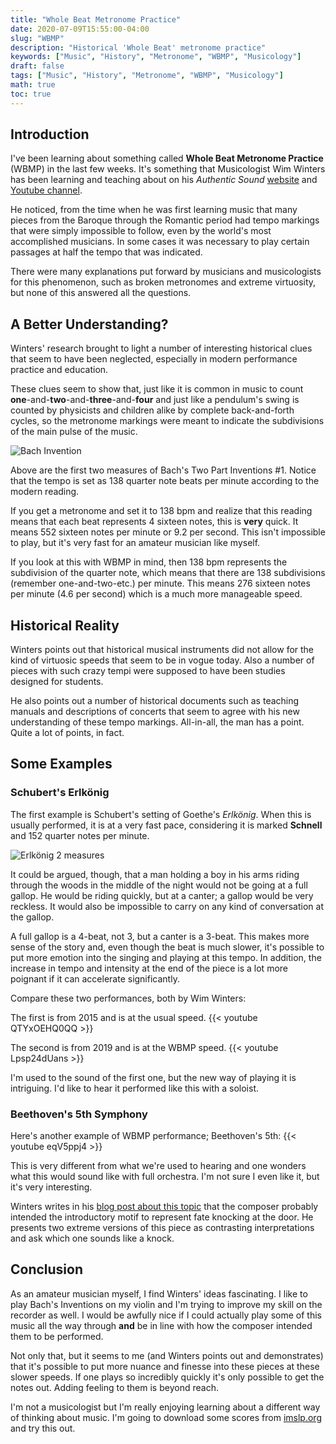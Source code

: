 ```yaml
---
title: "Whole Beat Metronome Practice"
date: 2020-07-09T15:55:00-04:00
slug: "WBMP"
description: "Historical 'Whole Beat' metronome practice"
keywords: ["Music", "History", "Metronome", "WBMP", "Musicology"]
draft: false
tags: ["Music", "History", "Metronome", "WBMP", "Musicology"]
math: true
toc: true
---
```


## Introduction

I've been learning about something called **Whole Beat Metronome Practice** (WBMP) in the last few weeks. It's something that Musicologist Wim Winters has been learning and teaching about on his *Authentic Sound* [website](https://www.authenticsound.org) and [Youtube channel](https://www.youtube.com/c/AuthenticSound).

He noticed, from the time when he was first learning music that many pieces from the Baroque through the Romantic period had tempo markings that were simply impossible to follow, even by the world's most accomplished musicians. In some cases it was necessary to play certain passages at half the tempo that was indicated.

There were many explanations put forward by musicians and musicologists for this phenomenon, such as broken metronomes and extreme virtuosity, but none of this answered all the questions.

## A Better Understanding?

Winters' research brought to light a number of interesting historical clues that seem to have been neglected, especially in modern performance practice and education.

These clues seem to show that, just like it is common in music to count **one**-and-**two**-and-**three**-and-**four** and just like a pendulum's swing is counted by physicists and children alike by complete back-and-forth cycles, so the metronome markings were meant to indicate the subdivisions of the main pulse of the music.

![Bach Invention](/images/BachInventions-1stTwoMeasures.png "Look at the Tempo marking")

Above are the first two measures of Bach's Two Part Inventions #1. Notice that the tempo is set as 138 quarter note beats per minute according to the modern reading. 

If you get a metronome and set it to 138 bpm and realize that this reading means that each beat represents 4 sixteen notes, this is **very** quick. It means 552 sixteen notes per minute or 9.2 per second. This isn't impossible to play, but it's very fast for an amateur musician like myself.

If you look at this with WBMP in mind, then 138 bpm represents the subdivision of the quarter note, which means that there are 138 subdivisions (remember one-and-two-etc.) per minute. This means 276 sixteen notes per minute (4.6 per second) which is a much more manageable speed.

## Historical Reality

Winters points out that historical musical instruments did not allow for the kind of virtuosic speeds that seem to be in vogue today. Also a number of pieces with such crazy tempi were supposed to have been studies designed for students.

He also points out a number of historical documents such as teaching manuals and descriptions of concerts that seem to agree with his new understanding of these tempo markings. All-in-all, the man has a point. Quite a lot of points, in fact.

## Some Examples

### Schubert's Erlkönig

The first example is Schubert's setting of Goethe's *Erlkönig*. When this is usually performed, it is at a very fast pace, considering it is marked **Schnell** and 152 quarter notes per minute.

![Erlkönig 2 measures](/images/Erlkonig-1stTwoMeasures.png)

It could be argued, though, that a man holding a boy in his arms riding through the woods in the middle of the night would not be going at a full gallop. He would be riding quickly, but at a canter; a gallop would be very reckless. It would also be impossible to carry on any kind of conversation at the gallop.

A full gallop is a 4-beat, not 3, but a canter is a 3-beat. This makes more sense of the story and, even though the beat is much slower, it's possible to put more emotion into the singing and playing at this tempo. In addition, the increase in tempo and intensity at the end of the piece is a lot more poignant if it can accelerate significantly.

Compare these two performances, both by Wim Winters:

The first is from 2015 and is at the usual speed.
{{< youtube QTYxOEHQ0QQ >}}

The second is from 2019 and is at the WBMP speed.
{{< youtube Lpsp24dUans >}}

I'm used to the sound of the first one, but the new way of playing it is intriguing. I'd like to hear it performed like this with a soloist.

### Beethoven's 5th Symphony

Here's another example of WBMP performance; Beethoven's 5th:
{{< youtube eqV5ppj4 >}}

This is very different from what we're used to hearing and one wonders what this would sound like with full orchestra. I'm not sure I even like it, but it's very interesting.

Winters writes in his [blog post about this topic](https://www.authenticsound.org/beethovens-5th-do-we-still-hear-his-message-today/) that the composer probably intended the introductory motif to represent fate knocking at the door. He presents two extreme versions of this piece as contrasting interpretations and ask which one sounds like a knock.

## Conclusion

As an amateur musician myself, I find Winters' ideas fascinating. I like to play Bach's Inventions on my violin and I'm trying to improve my skill on the recorder as well. I would be awfully nice if I could actually play some of this music all the way through **and** be in line with how the composer intended them to be performed.

Not only that, but it seems to me (and Winters points out and demonstrates) that it's possible to put more nuance and finesse into these pieces at these slower speeds. If one plays so incredibly quickly it's only possible to get the notes out. Adding feeling to them is beyond reach.

I'm not a musicologist but I'm really enjoying learning about a different way of thinking about music. I'm going to download some scores from [imslp.org](https://imslp.org) and try this out.